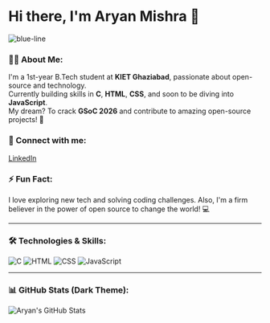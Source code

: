 # Hi there, I'm Aryan Mishra 👋  

<!-- Animated Blue Line -->
![blue-line](https://user-images.githubusercontent.com/73097560/115834477-dbab4500-a447-11eb-908a-139a6edaec5c.gif)

### 👨‍💻 About Me:
I'm a 1st-year B.Tech student at **KIET Ghaziabad**, passionate about open-source and technology.  
Currently building skills in **C**, **HTML**, **CSS**, and soon to be diving into **JavaScript**.  
My dream? To crack **GSoC 2026** and contribute to amazing open-source projects! 🚀  

### 🔗 Connect with me:
[LinkedIn](https://www.linkedin.com/in/realaryanmishra/)  

### ⚡ Fun Fact:
I love exploring new tech and solving coding challenges. Also, I'm a firm believer in the power of open source to change the world! 💻

---

### 🛠️ Technologies & Skills:
![C](https://img.shields.io/badge/-C-00599C?logo=c&logoColor=white)
![HTML](https://img.shields.io/badge/-HTML-E34F26?logo=html5&logoColor=white)
![CSS](https://img.shields.io/badge/-CSS-1572B6?logo=css3&logoColor=white)
![JavaScript](https://img.shields.io/badge/-JavaScript-F7DF1E?logo=javascript&logoColor=black)

---

### 📊 GitHub Stats (Dark Theme):
![Aryan's GitHub Stats](https://github-readme-stats.vercel.app/api?username=aryanmishra&show_icons=true&theme=dark)
